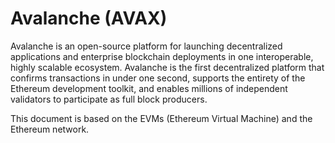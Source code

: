 # Avalanche (AVAX)

Avalanche is an open-source platform for launching decentralized applications and enterprise blockchain deployments in one interoperable, highly scalable ecosystem. Avalanche is the first decentralized platform that confirms transactions in under one second, supports the entirety of the Ethereum development toolkit, and enables millions of independent validators to participate as full block producers.

This document is based on the EVMs (Ethereum Virtual Machine) and the Ethereum network.

<!--@include: ./_evm.md-->
